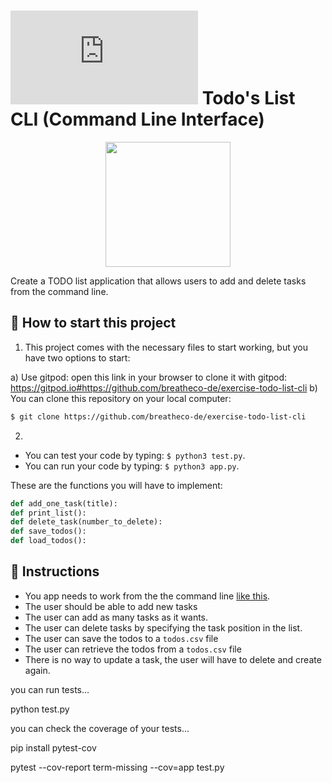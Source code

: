 # ![alt text](https://assets.breatheco.de/apis/img/images.php?blob&random&cat=icon&tags=breathecode,32) Todo's List CLI (Command Line Interface)

<p align="center">
  <img height="200" src="https://github.com/breatheco-de/exercise-todo-list-cli-python/blob/master/preview.gif?raw=true" />
</p>

Create a TODO list application that allows users to add and delete tasks from the command line.

## 🌱  How to start this project

1. This project comes with the necessary files to start working, but you have two options to start:

a) Use gitpod: open this link in your browser to clone it with gitpod: https://gitpod.io#https://github.com/breatheco-de/exercise-todo-list-cli
b) You can clone this repository on your local computer:
```bash
$ git clone https://github.com/breatheco-de/exercise-todo-list-cli
```

2.
+ You can test your code by typing: `$ python3 test.py`.
+ You can run your code by typing: `$ python3 app.py`.

These are the functions you will have to implement:

```python
def add_one_task(title):
def print_list():
def delete_task(number_to_delete):
def save_todos():
def load_todos():
```

## 📝 Instructions

- You app needs to work from the the command line [like this](https://4geeks.com/interactive-coding-tutorial/beginner/todo-list-cli-python).
- The user should be able to add new tasks
- The user can add as many tasks as it wants.
- The user can delete tasks by specifying the task position in the list.
- The user can save the todos to a `todos.csv` file
- The user can retrieve the todos from a `todos.csv` file
- There is no way to update a task, the user will have to delete and create again.


you can run tests...

python test.py

you can check the coverage of your tests...

pip install pytest-cov

pytest --cov-report term-missing --cov=app test.py


